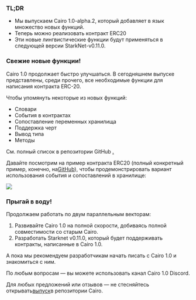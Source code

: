 ### TL;DR

* Мы выпускаем Cairo 1.0-alpha.2, который добавляет в язык множество новых функций.
* Теперь можно реализовать контракт ERC20
* Эти новые лингвистические функции будут применяться в следующей версии StarkNet-v0.11.0.

### Свежие новые функции!

Cairo 1.0 продолжает быстро улучшаться. В сегодняшнем выпуске представлены, среди прочего, все необходимые функции для написания контракта ERC-20.

Чтобы упомянуть некоторые из новых функций:

* Словари
* События в контрактах
* Сопоставление переменных хранилища
* Поддержка черт
* Вывод типа
* Методы

См. полный список в репозитории GitHub [.](https://github.com/starkware-libs/cairo)

Давайте посмотрим на пример контракта ERC20 (полный конкретный пример, конечно, на[GitHub](https://github.com/starkware-libs/cairo/blob/main/crates/cairo-lang-starknet/test_data/erc20.cairo)), чтобы продемонстрировать вариант использования события и сопоставлений в хранилище:

![](/assets/0_i4ch5-4rxxal4rkt.png)

### Прыгай в воду!

Продолжаем работать по двум параллельным векторам:

1. Развивайте Cairo 1.0 на полной скорости, добиваясь полной совместимости со старым Cairo.
2. Разработать Starknet v0.11.0, который будет поддерживать контракты, написанные в Cairo 1.0.

А пока мы рекомендуем разработчикам начать писать с Cairo 1.0 и знакомиться с ним.

По любым вопросам — вы можете использовать канал Cairo 1.0 Discord[](https://discord.com/channels/793094838509764618/1065544063245365288).

Для любых предложений или отзывов — не стесняйтесь открывать[выпуск](https://github.com/starkware-libs/cairo/issues)в репозитории Cairo.